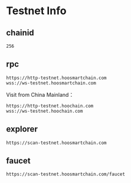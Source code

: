 # Testnet Info

## chainid
```
256
```
## rpc
```
https://http-testnet.hoosmartchain.com
wss://ws-testnet.hoosmartchain.com
```

Visit from China Mainland：
```
https://http-testnet.hoochain.com 
wss://ws-testnet.hoochain.com
```

## explorer
```
https://scan-testnet.hoosmartchain.com
```

## faucet

```
https://scan-testnet.hoosmartchain.com/faucet
```